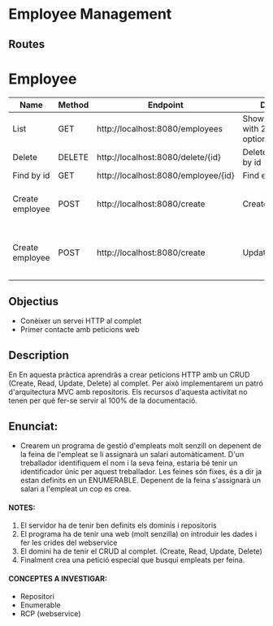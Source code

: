 # Employee Management

## Routes
# Employee
| Name                  | Method | Endpoint                           | Description                                           | Body                          |
| --------------------  | ------ | ---------------------------------  | ---------------------------------------------------   | ----------------------------- |
| List                  | GET    | http://localhost:8080/employees    | Show landing page with 2 options:login/register       |                               |
| Delete                | DELETE | http://localhost:8080/delete/{id}  | Delete an employee by id                              |                               | 
| Find by id            | GET    | http://localhost:8080/employee/{id}| Find employee by id                                   |                               | 
| Create employee       | POST   | http://localhost:8080/create       | Create an employee                                    | {name, surname, job, createAt}| 
| Create employee       | POST   | http://localhost:8080/create       | Update an employee                                    | {id, name, surname, job, createAt}| 

## Objectius
- Conèixer un servei HTTP al complet 
- Primer contacte amb peticions web

## Description
En En aquesta pràctica aprendràs a crear peticions HTTP amb un CRUD (Create, Read, Update, Delete) al complet. Per això implementarem un patró d'arquitectura MVC amb repositoris. 
Els recursos d'aquesta activitat no tenen per què fer-se servir al 100% de la documentació.

## Enunciat:
- Crearem un programa de gestió d'empleats molt senzill on depenent de la feina de l'empleat se li assignarà un salari automàticament. 
D'un treballador identifiquem el nom i la seva feina, estaria bé tenir un identificador únic per aquest treballador. 
Les feines són fixes, és a dir ja estan definits en un ENUMERABLE. 
Depenent de la feina s'assignarà un salari a l'empleat un cop es crea.

#### NOTES:
1. El servidor ha de tenir ben definits els dominis i repositoris
2. El programa ha de tenir una web (molt senzilla) on introduir les dades i fer les crides del webservice
3. El domini ha de tenir el CRUD al complet. (Create, Read, Update, Delete)
4. Finalment crea una petició especial que busqui empleats per feina.

#### CONCEPTES A INVESTIGAR:
- Repositori
- Enumerable
- RCP (webservice)
